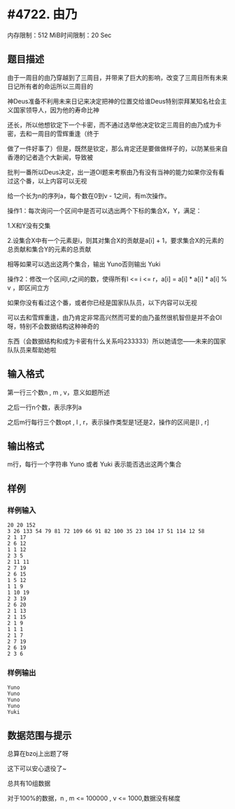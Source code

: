 # #4722. 由乃

内存限制：512 MiB时间限制：20 Sec

## 题目描述

由于一周目的由乃穿越到了三周目，并带来了巨大的影响，改变了三周目所有未来日记所有者的命运所以三周目的

神Deus准备不利用未来日记来决定把神的位置交给谁Deus特别崇拜某知名社会主义国家领导人，因为他的寿命比神

还长，所以他想钦定下一个卡密，而不通过选举他决定钦定三周目的由乃成为卡密，去和一周目的雪辉重逢（终于

做了一件好事了）但是，既然是钦定，那么肯定还是要做做样子的，以防某些来自香港的记者造个大新闻，导致被

批判一番所以Deus决定，出一道OI题来考察由乃有没有当神的能力如果你没有看过这个番，以上内容可以无视

给一个长为n的序列a，每个数在0到v - 1之间，有m次操作。

操作1：每次询问一个区间中是否可以选出两个下标的集合X，Y，满足：

1.X和Y没有交集

2.设集合X中有一个元素是i，则其对集合X的贡献是a[i] + 1，要求集合X的元素的总贡献和集合Y的元素的总贡献

相等如果可以选出这两个集合，输出 Yuno否则输出 Yuki

操作2：修改一个区间l,r之间的数，使得所有l <= i <= r，a[i] = a[i] * a[i] * a[i] % v ，即区间立方

如果你没有看过这个番，或者你已经是国家队队员，以下内容可以无视

可以去和雪辉重逢，由乃肯定非常高兴然而可爱的由乃虽然很机智但是并不会OI呀，特别不会数据结构这种神奇的

东西（会数据结构和成为卡密有什么关系吗233333）所以她请您&mdash;&mdash;未来的国家队队员来帮助她啦

## 输入格式

第一行三个数n , m , v，意义如题所述

之后一行n个数，表示序列a

之后m行每行三个数opt , l , r，表示操作类型是1还是2，操作的区间是[l , r]

## 输出格式

m行，每行一个字符串 Yuno 或者 Yuki 表示能否选出这两个集合

## 样例

### 样例输入

    
    20 20 152
    3 26 133 54 79 81 72 109 66 91 82 100 35 23 104 17 51 114 12 58
    2 1 17
    2 6 12
    1 1 12
    2 3 5
    2 11 11
    2 7 19
    2 6 15
    1 5 12
    1 1 9
    1 10 19
    2 3 19
    2 6 20
    2 1 13
    2 1 15
    2 1 9
    1 1 1
    2 1 7
    2 7 19
    2 6 19
    2 3 6
    

### 样例输出

    
    Yuno
    Yuno
    Yuno
    Yuno
    Yuki
    

## 数据范围与提示

总算在bzoj上出题了呀

这下可以安心退役了~

总共有10组数据

对于100%的数据，n , m <= 100000 , v <= 1000,数据没有梯度
